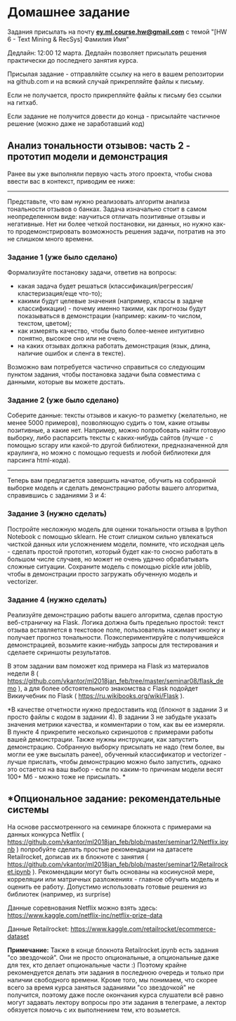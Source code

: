 # Домашнее задание

Задания присылать на почту **ey.ml.course.hw@gmail.com** с темой "[HW 6 - Text Mining & RecSys] Фамилия Имя"


Дедлайн: 12:00 12 марта.
Дедлайн позволяет присылать решения практически до последнего занятия курса.

Присылая задание - отправляйте ссылку на него в вашем репозитории на github.com и на всякий случай прикрепляйте файлы к письму.

Если не получается, просто прикрепляйте файлы к письму без ссылки на гитхаб.

Если задание не получится довести до конца - присылайте частичное решение (можно даже не заработавший код)


## Анализ тональности отзывов: часть 2 - прототип модели и демонстрация

Ранее вы уже выполняли первую часть этого проекта, чтобы снова ввести вас в контекст, приводим ее ниже: 

---

Представьте, что вам нужно реализовать алгоритм анализа тональности отзывов о банках. Задача изначально стоит в самом неопределенном виде: научиться отличать позитивные отзывы и негативные. Нет ни более четкой постановки, ни данных, но нужно как-то продемонстрировать возможность решения задачи, потратив на это не слишком много времени.

### Задание 1 (уже было сделано)
Формализуйте постановку задачи, ответив на вопросы: 
* какая задача будет решаться (классификация/регрессия/кластеризация/еще что-то); 
* какими будут целевые значения (например, классы в задаче классификации) - почему именно такими, как прогнозы будут показываться в демонстрации (например: каким-то числом, текстом, цветом); 
* как измерять качество, чтобы было более-менее интуитивно понятно, высокое оно или не очень, 
* на каких отзывах должна работать демонстрация (язык, длина, наличие ошибок и сленга в тексте). 

Возможно вам потребуется частично справиться со следующим пунктом задания, чтобы постановка задачи была совместима с данными, которые вы можете достать. 

### Задание 2 (уже было сделано)
Соберите данные: тексты отзывов и какую-то разметку (желательно, не менее 5000 примеров), позволяющую судить о том, какие отзывы позитивные, а какие нет. Например, можно попробовать найти готовую выборку, либо распарсить тексты с каких-нибудь сайтов (лучше - с помощью scrapy или какой-то другой библиотеки, предназначенной для краулинга, но можно с помощью requests и любой библиотеки для парсинга html-кода).


---

Теперь вам предлагается завершить начатое, обучить на собранной выборке модель и сделать демонстрацию работы вашего алгоритма, справившись с заданиями 3 и 4:

### Задание 3 (нужно сделать)

Постройте несложную модель для оценки тональности отзыва в Ipython Notebook с помощью sklearn. Не стоит слишком сильно увлекаться чисткой данных или усложнением модели, помните, что исходная цель - сделать простой прототип, который будет как-то сносно работать в большом числе случаев, но может не очень удачно обрабатывать сложные ситуации. Сохраните модель с помощью pickle или joblib, чтобы в демонстрации просто загружать обученную модель и vectorizer.

### Задание 4 (нужно сделать)

Реализуйте демонстрацию работы вашего алгоритма, сделав простую веб-страничку на Flask. Логика должна быть предельно простой: текст отзыва вставляется в текстовое поле, пользователь нажимает кнопку и получает прогноз тональности. Поэкспериментируйте с получившейся демонстрацией, возьмите какие-нибудь запросы для тестирования и сделаете скриншоты результатов.

В этом задании вам поможет код примера на Flask из материалов недели 8 ( https://github.com/vkantor/ml2018jan_feb/tree/master/seminar08/flask_demo ), а для более обстоятельного знакомства с Flask подойдет Викиучебник по Flask ( https://ru.wikibooks.org/wiki/Flask ).

*В качестве отчетности нужно предоставить код (блокнот в задании 3 и просто файлы с кодом в задании 4). В задании 3 не забудьте указать значения метрики качества, и комментарии о том, как вы ее измеряли. В пункте 4 прикрепите несколько скриншотов с примерами работы вашей демонстрации. Также нужны инструкции, как запустить демонстрацию.
Собранную выборку присылать не надо (тем более, вы могли ее уже высылать ранее), обученный классификатор и vectorizer - лучше прислать, чтобы демонстрацию можно было запустить, однако это остается на ваш выбор - если по каким-то причинам модели весят 100+ Мб - можно тоже не присылать. *

## *Опциональное задание: рекомендательные системы

На основе рассмотренного на семинаре блокнота с примерами на данных конкурса Netflix ( https://github.com/vkantor/ml2018jan_feb/blob/master/seminar12/Netflix.ipynb ) попробуйте сделать простые рекомендации на датасете Retailrocket, дописав их в блокноте с занятия ( https://github.com/vkantor/ml2018jan_feb/blob/master/seminar12/Retailrocket.ipynb ). Рекомендации могут быть основаны на косинусной мере, корреляции или матричных разложениях - главное обучить модель и оценить ее работу. Допустимо использовать готовые решения из библиотек (например, из surprise)

Данные соревнования Netflix можно взять здесь:
https://www.kaggle.com/netflix-inc/netflix-prize-data

Данные Retailrocket:
https://www.kaggle.com/retailrocket/ecommerce-dataset

**Примечание:**
Также в конце блокнота Retailrocket.ipynb есть задания "со звездочкой". Они не просто опциональные, а опциональные даже для тех, кто делает опциональные части :) Поэтому крайне рекомендуется делать эти задания в последнюю очередь и только при наличии свободного времени. Кроме того, мы понимаем, что скорее всего за время курса заняться заданиями "со звездочкой" не получится, поэтому даже после окончания курса слушатели всё равно могут задавать лектору вопросы про эти задания в телеграме, а лектор обязуется помочь с их выполнением тем, кто возьмется.
